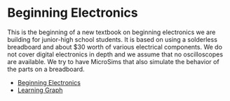 # Beginning Electronics

This is the beginning of a new textbook on beginning electronics
we are building for junior-high school students.  It is based
on using a solderless breadboard and about $30 worth of various
electrical components.  We do not cover digital electronics
in depth and we assume that no oscilloscopes are available.
We try to have MicroSims that also simulate the behavior of the
parts on a breadboard.

* [Beginning Electronics](https://dmccreary.github.io/beginning-electronics/)
* [Learning Graph](https://dmccreary.github.io/beginning-electronics/sims/learning-graph/)